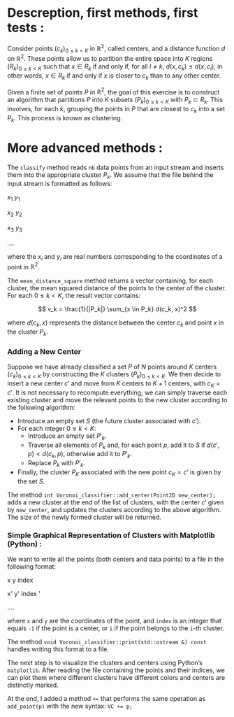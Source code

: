 # Descreption, first methods, first tests :
Consider points $(c_k)_{0 \leq k < K}$ in $\mathbb{R}^2$, called centers, and a distance function $d$ on $\mathbb{R}^2$. These points allow us to partition the entire space into $K$ regions $(R_k)_{0 \leq k < K}$ such that $x \in R_k$ if and only if, for all $l \neq k$, $d(x, c_k) \leq d(x, c_l)$; in other words, $x \in R_k$ if and only if $x$ is closer to $c_k$ than to any other center.

Given a finite set of points $P$ in $\mathbb{R}^2$, the goal of this exercise is to construct an algorithm that partitions $P$ into $K$ subsets $(P_k)_{0 \leq k < K}$ with $P_k \subset R_k$. This involves, for each $k$, grouping the points in $P$ that are closest to $c_k$ into a set $P_k$. This process is known as clustering.

# More advanced methods :

The `classify` method reads `nb` data points from an input stream and inserts them into the appropriate cluster $P_k$. We assume that the file behind the input stream is formatted as follows:

$x_{1}$  $y_{1}$

$x_{2}$  $y_{2}$

$x_{3}$  $y_{3}$

....

where the $x_i$ and $y_i$ are real numbers corresponding to the coordinates of a point in $\mathbb{R}^2$.

The `mean_distance_square` method returns a vector containing, for each cluster, the mean squared distance of the points to the center of the cluster. For each $0 \leq k < K$, the result vector contains:

$$
v_k = \frac{1}{|P_k|} \sum_{x \in P_k} d(c_k, x)^2
$$

where $d(c_k, x)$ represents the distance between the center $c_k$ and point $x$ in the cluster $P_k$.

### Adding a New Center

Suppose we have already classified a set $P$ of $N$ points around $K$ centers $(c_k)_{0 \leq k < K}$ by constructing the $K$ clusters $(P_k)_{0 \leq k < K}$. We then decide to insert a new center $c'$ and move from $K$ centers to $K + 1$ centers, with $c_K = c'$. It is not necessary to recompute everything; we can simply traverse each existing cluster and move the relevant points to the new cluster according to the following algorithm:

- Introduce an empty set $S$ (the future cluster associated with $c'$).
- For each integer $0 \leq k < K$:
  - Introduce an empty set $P'_k$.
  - Traverse all elements of $P_k$ and, for each point $p$, add it to $S$ if $d(c', p) < d(c_k, p)$, otherwise add it to $P'_k$.
  - Replace $P_k$ with $P'_k$.
- Finally, the cluster $P_K$ associated with the new point $c_K = c'$ is given by the set $S$.

The method `int Voronoi_classifier::add_center(Point2D new_center);` adds a new cluster at the end of the list of clusters, with the center $c'$ given by `new_center`, and updates the clusters according to the above algorithm. The size of the newly formed cluster will be returned.

### Simple Graphical Representation of Clusters with Matplotlib (Python) :

We want to write all the points (both centers and data points) to a file in the following format:

x y index

x' y' index '

....


where `x` and `y` are the coordinates of the point, and `index` is an integer that equals `-1` if the point is a center, or `i` if the point belongs to the `i`-th cluster.

The method `void Voronoi_classifier::print(std::ostream &) const` handles writing this format to a file.

The next step is to visualize the clusters and centers using Python’s `matplotlib`. After reading the file containing the points and their indices, we can plot them where different clusters have different colors and centers are distinctly marked.

At the end, I added a method `+=` that performs the same operation as `add_point(p)` with the new syntax: `VC += p;`